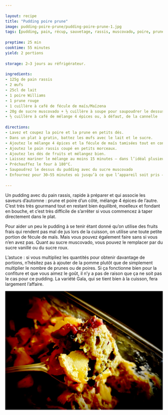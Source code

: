 ```yaml
---

layout: recipe
title: "Pudding poire prune"
image: pudding-poire-prune/pudding-poire-prune-1.jpg
tags: [pudding, pain, récup, sauvetage, rassis, muscovado, poire, prune, œufs, 4 épices, lait, antigaspi]

preptime: 25 min
cooktime: 55 minutes
yield: 2 portions

storage: 2–3 jours au réfrigérateur.

ingredients:
- 125g de pain rassis
- 2 œufs
- 25cl de lait
- 1 poire Williams 
- 1 prune rouge
- 1 cuillère à café de fécule de maïs/Maïzena
- 20g de sucre muscovado + ½ cuillère à soupe pour saupoudrer le dessus
- ½ cuillère à café de mélange 4 épices ou, à défaut, de la cannelle 

directions:
- Lavez et coupez la poire et la prune en petits dés.
- Dans un plat à gratin, battez les œufs avec le lait et le sucre.
- Ajoutez le mélange 4 épices et la fécule de maïs tamisées tout en continuant de fouetter.
- Ajoutez le pain rassis coupé en petits morceaux.
- Ajoutez les dés de fruits et mélangez bien.
- Laissez mariner le mélange au moins 15 minutes – dans l’idéal plusieurs heures. L’idée est de bien ramollir le pain avant cuisson.
- Préchauffez le four à 180°C.
- Saupoudrez le dessus du pudding avec du sucre muscovado
- Enfournez pour 30–55 minutes où jusqu’à ce que l’appareil soit pris – ça va dépendre de votre plat mais également du degré de maturité de vos fruits.

---
```


Un pudding avec du pain rassis, rapide à préparer et qui associe les saveurs d’automne&nbsp;: prune et poire d’un côté, mélange 4 épices de l’autre. C’est très très gourmand tout en restant bien équilibré, moelleux et fondant en bouche, et c’est très difficile de s’arrêter si vous commencez à taper directement dans le plat.

Pour aider un peu le pudding à se tenir étant donné qu’on utilise des fruits frais qui rendent pas mal de jus lors de la cuisson, on utilise une toute petite portion de fécule de maïs. Mais vous pouvez également faire sans si vous n’en avez pas. Quant au sucre muscovado, vous pouvez le remplacer par du sucre vanillé ou du sucre roux.

L’astuce&nbsp;: si vous multipliez les quantités pour obtenir davantage de portions, n’hésitez pas à ajouter de la pomme plutôt que de simplement multiplier le nombre de prunes ou de poires. Si ça fonctionne bien pour la confiture et que vous aimez le goût, il n’y a pas de raison que ça ne soit pas le cas pour ce pudding. La variété Gala, qui se tient bien à la cuisson, fera largement l’affaire.

![Le moelleux du pain rassis imbibé de l’appareil sucré, le fondant des fruits, les arômes des épices, quoi de mieux pour finir l’automne ?](../images/pudding-poire-prune/pudding-poire-prune-2.jpg)